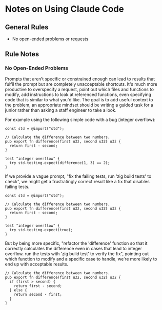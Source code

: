# Notes on Using Claude Code

## General Rules

- No open-ended problems or requests

## Rule Notes

### No Open-Ended Problems

Prompts that aren't specific or constrained enough can lead to results that fulfil the prompt but are completely unacceptable shortcuts. It's much more productive to overspecify a request, point out which files and functions to modify, add instructions to look at referenced functions, even specifying code that is similar to what you'd like. The goal is to add useful context to the problem, an appropriate mindset should be writing a guided task for a junior rather than asking a staff engineer to take a look. 

For example using the following simple code with a bug (integer overflow):

```zig
const std = @import("std");

// Calculate the difference between two numbers.
pub export fn difference(first u32, second u32) u32 {
  return first - second;
}

test "integer overflow" {
  try std.testing.expect(difference(1, 3) == 2);
}
```

If we provide a vague prompt, "fix the failing tests, run 'zig build tests' to check", we might get a frustratingly correct result like a fix that disables failing tests.

```zig
const std = @import("std");

// Calculate the difference between two numbers.
pub export fn difference(first u32, second u32) u32 {
  return first - second;
}

test "integer overflow" {
  try std.testing.expect(true);
}
```

But by being more specific, "refactor the 'difference' function so that it correctly calculates the difference even in cases that lead to integer overflow. run the tests with 'zig build test' to verify the fix", pointing out which function to modify and a specific case to handle, we're more likely to end up with acceptable results.

```zig
// Calculate the difference between two numbers.
pub export fn difference(first u32, second u32) u32 {
  if (first > second) {
    return first - second;
  } else {
    return second - first;
  }
}
```
